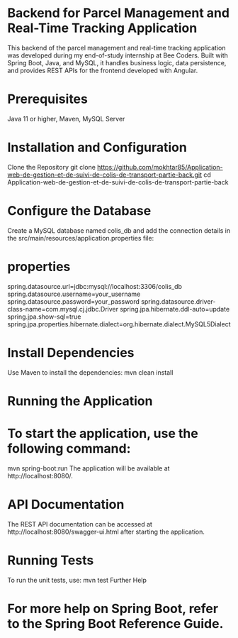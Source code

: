 # Backend for Parcel Management and Real-Time Tracking Application
This backend of the parcel management and real-time tracking application was developed during my end-of-study internship at Bee Coders. Built with Spring Boot, Java, and MySQL, it handles business logic, data persistence, and provides REST APIs for the frontend developed with Angular.

# Prerequisites
Java 11 or higher,
Maven,
MySQL Server
# Installation and Configuration
Clone the Repository
git clone https://github.com/mokhtar85/Application-web-de-gestion-et-de-suivi-de-colis-de-transport-partie-back.git
cd Application-web-de-gestion-et-de-suivi-de-colis-de-transport-partie-back
# Configure the Database
Create a MySQL database named colis_db and add the connection details in the src/main/resources/application.properties file:

# properties
spring.datasource.url=jdbc:mysql://localhost:3306/colis_db
spring.datasource.username=your_username
spring.datasource.password=your_password
spring.datasource.driver-class-name=com.mysql.cj.jdbc.Driver
spring.jpa.hibernate.ddl-auto=update
spring.jpa.show-sql=true
spring.jpa.properties.hibernate.dialect=org.hibernate.dialect.MySQL5Dialect
# Install Dependencies
Use Maven to install the dependencies:
mvn clean install
# Running the Application
# To start the application, use the following command:
mvn spring-boot:run
The application will be available at http://localhost:8080/.

# API Documentation
The REST API documentation can be accessed at http://localhost:8080/swagger-ui.html after starting the application.

# Running Tests
To run the unit tests, use:
 mvn test
Further Help
# For more help on Spring Boot, refer to the Spring Boot Reference Guide.
